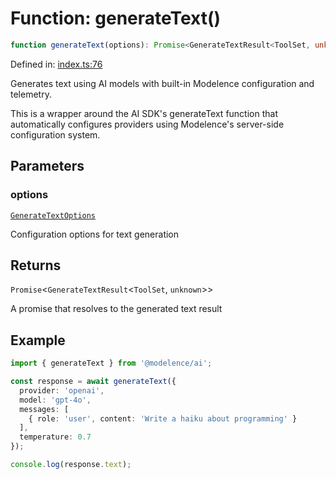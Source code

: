 # Function: generateText()

```ts
function generateText(options): Promise<GenerateTextResult<ToolSet, unknown>>;
```

Defined in: [index.ts:76](https://github.com/modelence/modelence/blob/547809fbbcff63781846ff984ba0b041aed1344a/packages/ai/src/index.ts#L76)

Generates text using AI models with built-in Modelence configuration and telemetry.

This is a wrapper around the AI SDK's generateText function that automatically
configures providers using Modelence's server-side configuration system.

## Parameters

### options

[`GenerateTextOptions`](/docs/api-reference/@modelence/ai/interfaces/GenerateTextOptions.md)

Configuration options for text generation

## Returns

`Promise`\<`GenerateTextResult`\<`ToolSet`, `unknown`\>\>

A promise that resolves to the generated text result

## Example

```typescript
import { generateText } from '@modelence/ai';

const response = await generateText({
  provider: 'openai',
  model: 'gpt-4o',
  messages: [
    { role: 'user', content: 'Write a haiku about programming' }
  ],
  temperature: 0.7
});

console.log(response.text);
```
